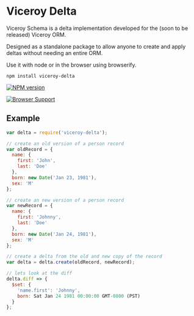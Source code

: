 Viceroy Delta
=============

Viceroy Schema is a delta implementation
developed for the (soon to be released) Viceroy ORM.

Designed as a standalone package to allow anyone
to create and apply deltas without needing an entire
ORM.

Use it with node or in the browser using
browserify.

```shell
npm install viceroy-delta
```

[![NPM version](https://badge.fury.io/js/viceroy-delta.png)](http://badge.fury.io/js/viceroy-delta)

[![Browser Support](https://ci.testling.com/Battlefy/Viceroy-Delta.png)](https://ci.testling.com/Battlefy/Viceroy-Delta)

Example
-------
```javascript
var delta = require('viceroy-delta');

// create an old version of a person record
var oldRecord = {
  name: {
    first: 'John',
    last: 'Doe'
  },
  born: new Date('Jan 23, 1981'),
  sex: 'M'
};

// create an new version of a person record
var newRecord = {
  name: {
    first: 'Johnny',
    last: 'Doe'
  },
  born: new Date('Jan 24, 1981'),
  sex: 'M'
};

// create a delta from the old and new copy of the record
var delta = delta.create(oldRecord, newRecord);

// lets look at the diff
delta.diff => {
  $set: {
    'name.first': 'Johnny',
    born: Sat Jan 24 1981 00:00:00 GMT-0800 (PST)
  }
};
```
